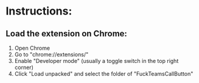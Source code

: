 # Instructions:

## Load the extension on Chrome:

1. Open Chrome
2. Go to "chrome://extensions/"
3. Enable "Developer mode" (usually a toggle switch in the top right corner)
4. Click "Load unpacked" and select the folder of "FuckTeamsCallButton"